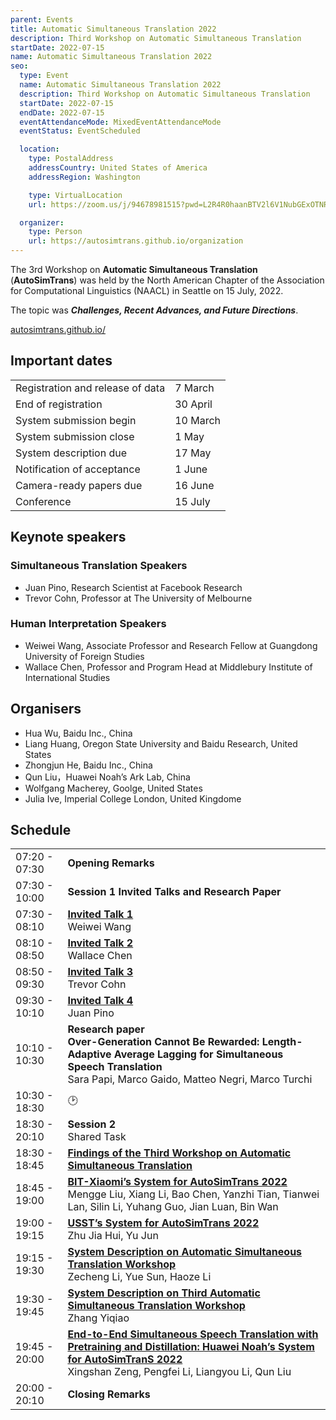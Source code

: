 ```yaml
---
parent: Events
title: Automatic Simultaneous Translation 2022
description: Third Workshop on Automatic Simultaneous Translation
startDate: 2022-07-15
name: Automatic Simultaneous Translation 2022
seo:
  type: Event
  name: Automatic Simultaneous Translation 2022
  description: Third Workshop on Automatic Simultaneous Translation
  startDate: 2022-07-15
  endDate: 2022-07-15
  eventAttendanceMode: MixedEventAttendanceMode
  eventStatus: EventScheduled

  location:
    type: PostalAddress
    addressCountry: United States of America
    addressRegion: Washington

    type: VirtualLocation
    url: https://zoom.us/j/94678981515?pwd=L2R4R0haanBTV2l6V1NubGExOTNRQT09

  organizer:
    type: Person
    url: https://autosimtrans.github.io/organization
---
```


The 3rd Workshop on **Automatic Simultaneous Translation** (**AutoSimTrans**) was held by the North American Chapter of the Association for Computational Linguistics (NAACL) in Seattle on 15 July, 2022.  

The topic was ***Challenges, Recent Advances, and Future Directions***.

[autosimtrans.github.io/](https://autosimtrans.github.io/)

## Important dates

|     |     |
| --- | --- |
| Registration and release of data | 7 March |
| End of registration | 30 April |
| System submission begin | 10 March |
| System submission close | 1 May |
| System description due | 17 May |
| Notification of acceptance | 1 June |
| Camera-ready papers due | 16 June |
| Conference | 15 July |



## Keynote speakers

### Simultaneous Translation Speakers

- Juan Pino, Research Scientist at Facebook Research
- Trevor Cohn, Professor at The University of Melbourne

### Human Interpretation Speakers

- Weiwei Wang, Associate Professor and Research Fellow at Guangdong University of Foreign Studies
- Wallace Chen, Professor and Program Head at Middlebury Institute of International Studies


## Organisers

- Hua Wu, Baidu Inc., China
- Liang Huang, Oregon State University and Baidu Research, United States
- Zhongjun He, Baidu Inc., China
- Qun Liu，Huawei Noah’s Ark Lab, China
- Wolfgang Macherey, Goolge, United States
- Julia Ive, Imperial College London, United Kingdome


## Schedule

|     |     |
| --- | --- |
| 07:20 - 07:30 | **Opening Remarks** |
| 07:30 - 10:00 | **Session 1 Invited Talks and Research Paper** |
| 07:30 - 08:10 | [**Invited Talk 1**](https://autosimtrans.github.io/program#invited-talk-1-by-weiwei-wang) <br>Weiwei Wang |
| 08:10 - 08:50 | [**Invited Talk 2**](https://autosimtrans.github.io/program#invited-talk-2-by-wallace-chen) <br>Wallace Chen |
| 08:50 - 09:30 | [**Invited Talk 3**](https://autosimtrans.github.io/program#invited-talk-3-by-trevor-cohn) <br>Trevor Cohn |
| 09:30 - 10:10 |	[**Invited Talk 4**](https://autosimtrans.github.io/program#invited-talk-4-by-juan-pino) <br>Juan Pino |
| 10:10 - 10:30 | **Research paper** <br>**Over-Generation Cannot Be Rewarded: Length-Adaptive Average Lagging for Simultaneous Speech Translation** <br>Sara Papi, Marco Gaido, Matteo Negri, Marco Turchi |
| 10:30 - 18:30 | 🕑 |
| 18:30 - 20:10 | **Session 2** <br>Shared Task |
| 18:30 - 18:45 | [**Findings of the Third Workshop on Automatic Simultaneous Translation**](https://github.com/autosimtrans/autosimtrans.github.io/blob/master/assets/docs/slides2021/Findings_of_the_Second_Workshop_on_Automatic_Simultaneous_Translation.pdf) |
| 18:45 - 19:00 | [**BIT-Xiaomi’s System for AutoSimTrans 2022**](https://github.com/autosimtrans/autosimtrans.github.io/blob/master/assets/docs/slides2021/BIT%E2%80%99s_system_for_AutoSimTrans_2021.pdf) <br>Mengge Liu, Xiang Li, Bao Chen, Yanzhi Tian, Tianwei Lan, Silin Li, Yuhang Guo, Jian Luan, Bin Wan |
| 19:00 - 19:15 | [**USST’s System for AutoSimTrans 2022**](https://github.com/autosimtrans/autosimtrans.github.io/blob/master/assets/docs/slides2021/XMU_Simultaneous_Translati_on_System_at_NAACL_2021.pdf) <br>Zhu Jia Hui, Yu Jun |
| 19:15 - 19:30 | [**System Description on Automatic Simultaneous Translation Workshop**](https://github.com/autosimtrans/autosimtrans.github.io/blob/master/assets/docs/slides2021/naacl_presentation.pdf) <br>Zecheng Li, Yue Sun, Haoze Li |
| 19:30 - 19:45 |	[**System Description on Third Automatic Simultaneous Translation Workshop**](https://github.com/autosimtrans/autosimtrans.github.io/blob/master/assets/docs/slides2021/BSTC_-_A_Large-Scale_Chinese-English_Speech_Translation_Dataset.pdf) <br>Zhang Yiqiao |
| 19:45 - 20:00 | [**End-to-End Simultaneous Speech Translation with Pretraining and Distillation: Huawei Noah’s System for AutoSimTranS 2022**](https://github.com/autosimtrans/autosimtrans.github.io/blob/master/assets/docs/slides2021/ict_ZhangShaolei_AutoSimTrans_Slides.pdf) <br>Xingshan Zeng, Pengfei Li, Liangyou Li, Qun Liu |
| 20:00 - 20:10 |	**Closing Remarks** |
